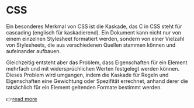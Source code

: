 # CSS

Ein besonderes Merkmal von CSS ist die Kaskade, das C in CSS steht für cascading (englisch für kaskadierend). Ein Dokument kann nicht nur von einem einzelnen Stylesheet formatiert werden, sondern von einer Vielzahl von Stylesheets, die aus verschiedenen Quellen stammen können und aufeinander aufbauen.

Gleichzeitig entsteht aber das Problem, dass Eigenschaften für ein Element mehrfach und mit widersprüchlichen Werten festgelegt werden können. Dieses Problem wird umgangen, indem die Kaskade für Regeln und Eigenschaften eine Gewichtung oder Spezifität errechnet, anhand derer die tatsächlich für ein Element geltenden Formate bestimmt werden. 


:point_right:[read more](https://wiki.selfhtml.org/wiki/CSS/Tutorials/Einstieg/Kaskade)

